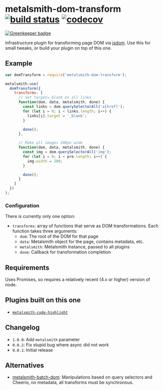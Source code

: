 # metalsmith-dom-transform [![build status](https://travis-ci.org/fortes/metalsmith-dom-transform.svg?branch=master)](https://travis-ci.org/fortes/metalsmith-dom-transform/) [![codecov](https://codecov.io/gh/fortes/metalsmith-dom-transform/branch/master/graph/badge.svg)](https://codecov.io/gh/fortes/metalsmith-dom-transform)

[![Greenkeeper badge](https://badges.greenkeeper.io/fortes/metalsmith-dom-transform.svg)](https://greenkeeper.io/)

Infrastructure plugin for transforming page DOM via [jsdom](https://github.com/tmpvar/jsdom). Use this for small tweaks, or build your plugin on top of this one.

## Example

```js
var domTransform = require('metalsmith-dom-transform');

metalsmith.use(
  domTransform({
    transforms: [
      // Set target=_blank on all links
      function(dom, data, metalsmith, done) {
        const links = dom.querySelectorAll('a[href]');
        for (let i = 0; i < links.length; i++) {
          links[i].target = '_blank';
        }

        done();
      },

      // Make all images 200px wide
      function(dom, data, metalsmith, done) {
        const img = dom.querySelectorAll('img');
        for (let i = 0; i < pre.length; i++) {
          img.width = 200;
        }

        done();
      }
    ]
  })
);
```

### Configuration

There is currently only one option:

* `transforms`: array of functions that serve as DOM transformations. Each function takes three arguments:
  * `dom`: The root of the DOM for that page
  * `data`: Metalsmith object for the page, contains metadata, etc.
  * `metalsmith`: Metalsmith instance, passed to all plugins
  * `done`: Callback for transformation completion

## Requirements

Uses Promises, so requires a relatively recent (4.x or higher) version of node.

## Plugins built on this one

* [`metalsmith-code-highlight`](https://github.com/fortes/metalsmith-code-highlight)

## Changelog

* `1.0.0`: Add `metalsmith` parameter
* `0.0.2`: Fix stupid bug where async did not work
* `0.0.1`: Initial release

## Alternatives

* [metalsmith-batch-dom](https://github.com/krambuhl/metalsmith-batch-dom): Manipulations based on query selectors and Cheerio, no metadata, all transforms must be synchronous.
